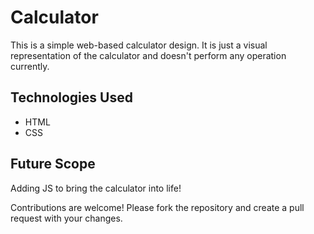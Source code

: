 # Calculator

This is a simple web-based calculator design. It is just a visual representation of the calculator and doesn't perform any operation currently.

## Technologies Used

- HTML
- CSS

## Future Scope 
Adding JS to bring the calculator into life!

Contributions are welcome! Please fork the repository and create a pull request with your changes.
